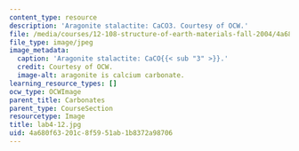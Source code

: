 ```yaml
---
content_type: resource
description: 'Aragonite stalactite: CaCO3. Courtesy of OCW.'
file: /media/courses/12-108-structure-of-earth-materials-fall-2004/4a680f63201c8f5951ab1b8372a98706_lab4-12.jpg
file_type: image/jpeg
image_metadata:
  caption: 'Aragonite stalactite: CaCO{{< sub "3" >}}.'
  credit: Courtesy of OCW.
  image-alt: aragonite is calcium carbonate.
learning_resource_types: []
ocw_type: OCWImage
parent_title: Carbonates
parent_type: CourseSection
resourcetype: Image
title: lab4-12.jpg
uid: 4a680f63-201c-8f59-51ab-1b8372a98706
---
```

